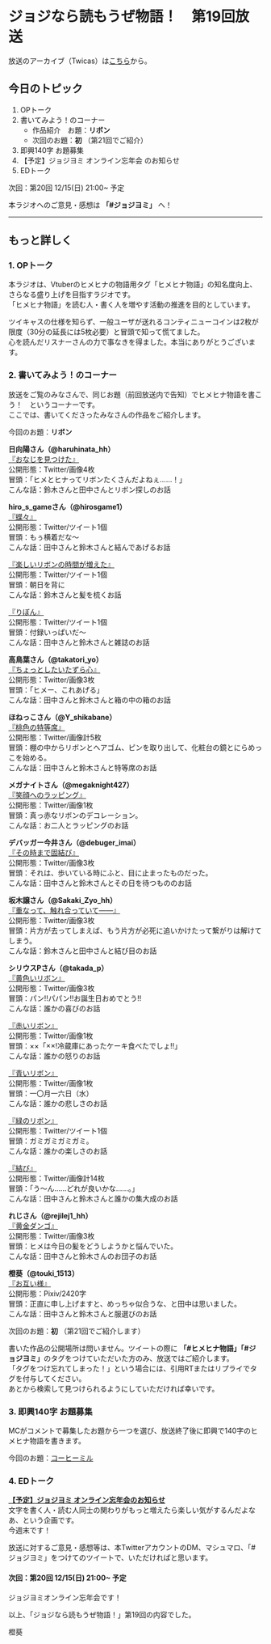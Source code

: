 # ジョジなら読もうぜ物語！　第19回放送

放送のアーカイブ（Twicas）は[こちら](https://twitcasting.tv/hmhnstory_radio/movie/582099844)から。

## 今日のトピック
1. OPトーク
1. 書いてみよう！のコーナー
    - 作品紹介　お題：<b>リボン</b>
    - 次回のお題：<b>初</b> （第21回でご紹介）
1. 即興140字 お題募集
1. 【予定】ジョジヨミ オンライン忘年会 のお知らせ
1. EDトーク

次回：第20回 12/15(日) 21:00~ 予定

本ラジオへのご意見・感想は **「#ジョジヨミ」** へ！

---

## もっと詳しく
### 1. OPトーク

本ラジオは、Vtuberのヒメヒナの物語用タグ「ヒメヒナ物語」の知名度向上、さらなる盛り上げを目指すラジオです。  
「ヒメヒナ物語」を読む人・書く人を増やす活動の推進を目的としています。  

ツイキャスの仕様を知らず、一般ユーザが送れるコンティニューコインは2枚が限度（30分の延長には5枚必要）と冒頭で知って慌てました。  
心を読んだリスナーさんの力で事なきを得ました。本当にありがとうございます。

### 2. 書いてみよう！のコーナー
放送をご覧のみなさんで、同じお題（前回放送内で告知）でヒメヒナ物語を書こう！　というコーナーです。  
ここでは、書いてくださったみなさんの作品をご紹介します。

今回のお題：<b>リボン</b>

**日向陽さん（@haruhinata_hh）**  
[『おなじを見つけた』](https://twitter.com/haruhinata_hh/status/1201136907310129152?s=20)  
公開形態：Twitter/画像4枚  
冒頭：「ヒメとヒナってリボンたくさんだよねぇ……！」  
こんな話：鈴木さんと田中さんとリボン探しのお話  

**hiro_s_gameさん（@hirosgame1）**  
[『蝶々』](https://twitter.com/hirosgame1/status/1201138838577414144?s=20)  
公開形態：Twitter/ツイート1個  
冒頭：もぅ横着だな～  
こんな話：田中さんと鈴木さんと結んであげるお話  

[『楽しいリボンの時間が増えた』](https://twitter.com/hirosgame1/status/1201219055144718338?s=20)  
公開形態：Twitter/ツイート1個  
冒頭：朝日を背に  
こんな話：鈴木さんと髪を梳くお話  

[『りぼん』](https://twitter.com/hirosgame1/status/1202192674138116098?s=20)  
公開形態：Twitter/ツイート1個  
冒頭：付録いっぱいだ～  
こんな話：田中さんと鈴木さんと雑誌のお話  

**高鳥葉さん（@takatori_yo）**  
[『ちょっとしたいたずら心』](https://twitter.com/takatori_yo/status/1201147081458515969?s=20)  
公開形態：Twitter/画像3枚  
冒頭：「ヒメー、これあげる」  
こんな話：田中さんと鈴木さんと箱の中の箱のお話  

**ほねっこさん（@Y_shikabane）**  
[『桃色の特等席』](https://twitter.com/Y_shikabane/status/1201809425096269824?s=20)  
公開形態：Twitter/画像計5枚  
冒頭：棚の中からリボンとヘアゴム、ピンを取り出して、化粧台の鏡とにらめっこを始める。  
こんな話：田中さんと鈴木さんと特等席のお話  

**メガナイトさん（@megaknight427）**  
[『笑顔へのラッピング』](https://twitter.com/megaknight427/status/1202145265748074496?s=20)  
公開形態：Twitter/画像1枚  
冒頭：真っ赤なリボンのデコレーション。  
こんな話：お二人とラッピングのお話

**デバッガー今井さん（@debuger_imai）**  
[『その時まで固結び』](https://twitter.com/debuger_imai/status/1202163546299064321?s=20)  
公開形態：Twitter/画像3枚  
冒頭：それは、歩いている時にふと、目に止まったものだった。  
こんな話：田中さんと鈴木さんとその日を待つもののお話  

**坂木譲さん（@Sakaki_Zyo_hh）**  
[『重なって、触れ合っていて――』](https://twitter.com/Sakaki_Zyo_hh/status/1202367680075816961?s=20)  
公開形態：Twitter/画像3枚  
冒頭：片方が去ってしまえば、もう片方が必死に追いかけたって繋がりは解けてしまう。  
こんな話：鈴木さんと田中さんと結び目のお話  

**シリウスPさん（@takada_p）**  
[『黄色いリボン』](https://twitter.com/takada_p/status/1203208694923550721?s=20)  
公開形態：Twitter/画像3枚  
冒頭：パン!!パパン!!お誕生日おめでとう!!  
こんな話：誰かの喜びのお話  

[『赤いリボン』](https://twitter.com/takada_p/status/1203208900901654528?s=20)  
公開形態：Twitter/画像1枚  
冒頭：××「××!冷蔵庫にあったケーキ食べたでしょ!!」  
こんな話：誰かの怒りのお話  

[『青いリボン』](https://twitter.com/takada_p/status/1203211452972032000?s=20)  
公開形態：Twitter/画像1枚  
冒頭：一〇月一六日（水）  
こんな話：誰かの悲しさのお話  

[『緑のリボン』](https://twitter.com/takada_p/status/1203211584199225344?s=20)  
公開形態：Twitter/ツイート1個  
冒頭：ガミガミガミガミ。  
こんな話：誰かの楽しさのお話  

[『結び』](https://twitter.com/takada_p/status/1203572663962062848?s=20)  
公開形態：Twitter/画像計14枚  
冒頭：「う～ん……どれが良いかな……。」  
こんな話：田中さんと鈴木さんと誰かの集大成のお話  

**れじさん（@rejilej1_hh）**  
[『黄金ダンゴ』](https://twitter.com/rejilej1_hh/status/1203817815905423360?s=20)  
公開形態：Twitter/画像3枚  
冒頭：ヒメは今日の髪をどうしようかと悩んでいた。  
こんな話：田中さんと鈴木さんのお団子のお話  

**橙葵（@touki_1513）**  
[『お互い様』](https://twitter.com/touki_1513/status/1204012768740835328?s=20)  
公開形態：Pixiv/2420字  
冒頭：正直に申し上げますと、めっちゃ似合うな、と田中は思いました。  
こんな話：田中さんと鈴木さんと服選びのお話  

次回のお題：<b>初</b> （第21回でご紹介します）

書いた作品の公開場所は問いません。ツイートの際に <b>「#ヒメヒナ物語」「#ジョジヨミ」</b>のタグをつけていただいた方のみ、放送ではご紹介します。  
「タグをつけ忘れてしまった！」という場合には、引用RTまたはリプライでタグを付与してください。  
あとから検索して見つけられるようにしていただければ幸いです。  

### 3. 即興140字 お題募集
MCがコメントで募集したお題から一つを選び、放送終了後に即興で140字のヒメヒナ物語を書きます。

今回のお題：[コーヒーミル](https://twitter.com/hmhnStory_Radio/status/1204046971574444032?s=20)

### 4. EDトーク

**[【予定】ジョジヨミ オンライン忘年会のお知らせ](../bounen_2019.md)**  
文字を書く人・読む人同士の関わりがもっと増えたら楽しい気がするんだよなあ、という企画です。  
今週末です！

放送に対するご意見・感想等は、本TwitterアカウントのDM、マシュマロ、「#ジョジヨミ」をつけてのツイートで、いただければと思います。

#### 次回：第20回 12/15(日) 21:00~ 予定  
ジョジヨミオンライン忘年会です！

以上、「ジョジなら読もうぜ物語！」第19回の内容でした。

橙葵
